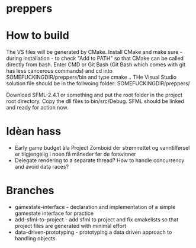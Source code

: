 ﻿# preppers

# How to build
The VS files will be generated by CMake. Install CMake and make sure - during installation - to check "Add to PATH" so that CMake can be called directly from bash. Enter CMD or Git Bash (Git Bash which comes with git has less cancerous commands) and cd into SOMEFUCKINGDIR/preppers/bin and type
    cmake ..
THe Visual Studio solution file should be in the follwoing folder: SOMEFUCKINGDIR/preppers/

Download SFML-2.4.1 or something and put the root folder in the project root directory. Copy the dll files to bin/src/Debug. SFML should be linked and ready for action now.

# Idèan hass
* Early game budget àla Project Zomboid der strømnettet og vanntilførsel er tilgjengelig i noen få måneder før de forsvinner
* Delegate rendering to a separate thread? How to handle concurrency and avoid data races?

# Branches
* gamestate-interface - declaration and implementation of a simple gamestate interface for practice
* add-sfml-to-project - add sfml to project and fix cmakelists so that project files are generated with minimal effort
* data-driven-prototyping - prototyping a data driven approach to handling objects